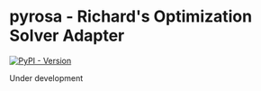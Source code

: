 # pyrosa - Richard's Optimization Solver Adapter

[![PyPI - Version](https://img.shields.io/pypi/v/pyrosa)](https://pypi.org/project/pyrosa/)

Under development
